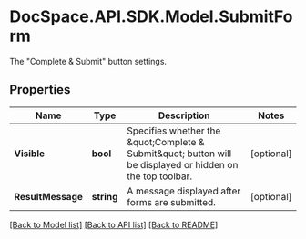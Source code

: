 # DocSpace.API.SDK.Model.SubmitForm
The \"Complete & Submit\" button settings.

## Properties

Name | Type | Description | Notes
------------ | ------------- | ------------- | -------------
**Visible** | **bool** | Specifies whether the \&quot;Complete  &amp; Submit\&quot; button will be displayed or hidden on the top toolbar. | [optional] 
**ResultMessage** | **string** | A message displayed after forms are submitted. | [optional] 

[[Back to Model list]](../README.md#documentation-for-models) [[Back to API list]](../README.md#documentation-for-api-endpoints) [[Back to README]](../README.md)

